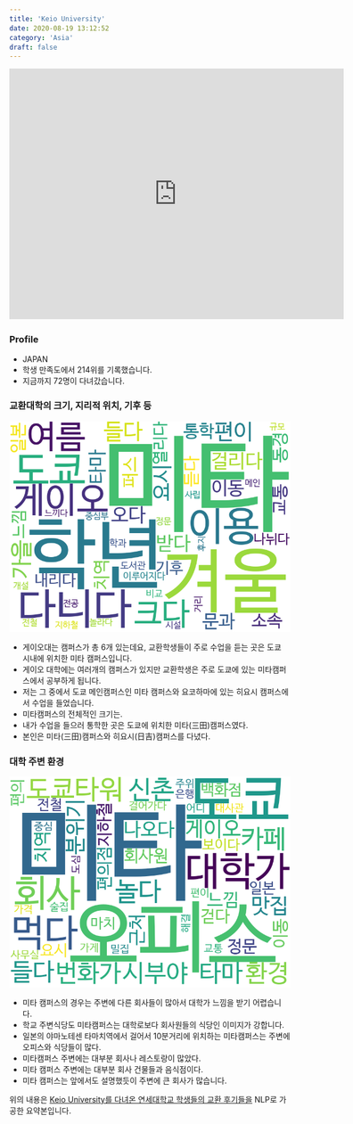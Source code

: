 ```yaml
---
title: 'Keio University'
date: 2020-08-19 13:12:52
category: 'Asia'
draft: false
---
```


<iframe
width="600"
height="450"
frameborder="0" style="border:0"
src="https://www.google.com/maps/embed/v1/place?key=AIzaSyC9e1AME-pVmWC4hBpFdu5S4dKzyepa3HQ&q=Keio+University&center=35.648964299999996,139.7429376&zoom=14" allowfullscreen>
</iframe>

### Profile

* JAPAN
* 학생 만족도에서 214위를 기록했습니다.
* 지금까지 72명이 다녀갔습니다. 

### 교환대학의 크기, 지리적 위치, 기후 등

![gen_info-WordCloud](../univ_wordclouds_okt/gen_info/JP000011_gen_info_okt.png)

* 게이오대는 캠퍼스가 총 6개 있는데요, 교환학생들이 주로 수업을 듣는 곳은 도쿄 시내에 위치한 미타 캠퍼스입니다.
* 게이오 대학에는 여러개의 캠퍼스가 있지만 교환학생은 주로 도쿄에 있는 미타캠퍼스에서 공부하게 됩니다.
* 저는 그 중에서 도쿄 메인캠퍼스인 미타 캠퍼스와 요코하마에 있는 히요시 캠퍼스에서 수업을 들었습니다.
* 미타캠퍼스의 전체적인 크기는.
* 내가 수업을 들으러 통학한 곳은 도쿄에 위치한 미타(三田)캠퍼스였다.
* 본인은 미타(三田)캠퍼스와 히요시(日吉)캠퍼스를 다녔다.


### 대학 주변 환경

![env_info-WordCloud](../univ_wordclouds_okt/env_info/JP000011_env_info_okt.png)

* 미타 캠퍼스의 경우는 주변에 다른 회사들이 많아서 대학가 느낌을 받기 어렵습니다.
* 학교 주변식당도 미타캠퍼스는 대학로보다 회사원들의 식당인 이미지가 강합니다.
* 일본의 야마노테센 타마치역에서 걸어서 10분거리에 위치하는 미타캠퍼스는 주변에 오피스와 식당들이 많다.
* 미타캠퍼스 주변에는 대부분 회사나 레스토랑이 많았다.
* 미타 캠퍼스 주변에는 대부분 회사 건물들과 음식점이다.
* 미타 캠퍼스는 앞에서도 설명했듯이 주변에 큰 회사가 많습니다.


위의 내용은 [Keio University를 다녀온 연세대학교 학생들의 교환 후기들을](http://oia.yonsei.ac.kr/partner/expReport.asp?ucode=JP000011&bgbn=A) NLP로 가공한 요약본입니다. 
